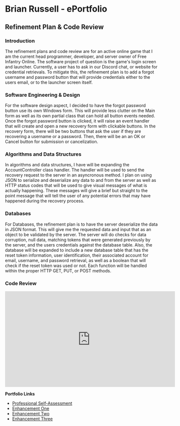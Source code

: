 # Brian Russell - ePortfolio

## Refinement Plan & Code Review

### Introduction
<p align="left">
  The refinement plans and code review are for an active online game that I am the current head programmer, developer, and server owner of Free Infantry Online. The software project of question is the game's login screen and launcher. Currently, a user has to ask in our Discord chat, or website for credential retrievals. To mitigate this, the refinement plan is to add a forgot username and password button that will provide credentials either to the users email, or to the launcher screen itself.
</p>

### Software Engineering & Design
<p align="left">
  For the software design aspect, I decided to have the forgot password button use its own Windows form. This will provide less clutter on the Main form as well as its own partial class that can hold all button events needed. Once the forgot password button is clicked, it will raise an event handler that will create and open a new recovery form with clickable buttons. In the recovery form, there will be two buttons that ask the user if they are recovering a username or a password. Then, there will be an an OK or Cancel button for submission or cancelization.
</p>

### Algorithms and Data Structures
<p align="left">
  In algorithms and data structures, I have will be expanding the AccountController class handler. The handler will be used to send the recovery request to the server in an asyncronous method. I plan on using JSON to serialize and deserialize any data to and from the server as well as HTTP status codes that will be used to give visual messages of what is actually happening. These messages will give a brief but straight to the point message that will tell the user of any potential errors that may have happened during the recovery process.
</p>

### Databases
<p align="left">
  For Databases, the refinement plan is to have the server deserialize the data in JSON format. This will give me the requested data and input that as an object to be validated by the server. The server will do checks for data corruption, null data, matching tokens that were generated previously by the server, and the users credentials against the database table. Also, the database will be expanded to include a new database table that has the reset token information, user identification, their associated account for email, username, and password retrieval, as well as a boolean that will check if the reset token was used or not. Each function will be handled within the proper HTTP GET, PUT, or POST methods.
</p>

### Code Review
<div align="center">
  <iframe width="560" height="315" src="https://www.youtube.com/embed/P-7gncW4qCk" title="YouTube video player" frameborder="0" allow="accelerometer; autoplay; clipboard-write; encrypted-media; gyroscope; picture-in-picture" allowfullscreen></iframe>
</div>

**Portfolio Links**<br>
* [Professional Self-Assessment](https://brian-snhu.github.io/)<br>
* [Enhancement One](https://brian-snhu.github.io/enhancementone.html)<br>
* [Enhancement Two](https://brian-snhu.github.io/enhancementtwo.html)<br>
* [Enhancement Three](https://brian-snhu.github.io/enhancementthree.html)
